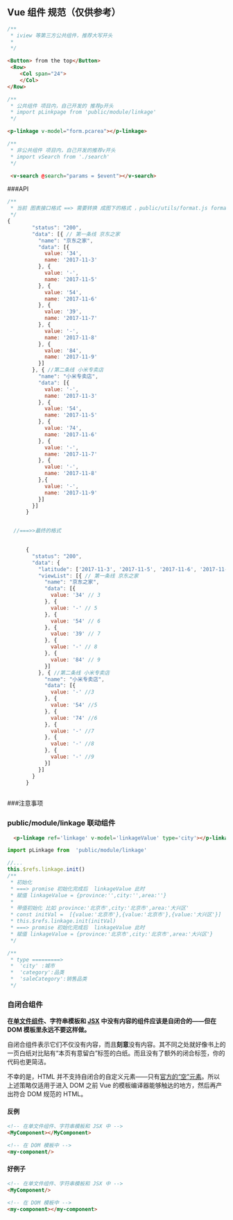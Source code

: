 ## Vue 组件 规范（仅供参考）

```javascript
/**
 * iview 等第三方公共组件，推荐大写开头
 *  
 */
```
````html
<Button> from the top</Button>
 <Row>
    <Col span="24">
    </Col>
</Row>
````
```javascript
/**
 * 公共组件 项目内，自己开发的 推荐p开头
 * import pLinkpage from 'public/module/linkage'
 */
```
````html
<p-linkage v-model="form.pcarea"></p-linkage>
````
```javascript
/**
 * 非公共组件 项目内，自己开发的推荐v开头
 * import vSearch from './search'
 */
```
````html
 <v-search @search="params = $event"></v-search>
````
###API
```javascript
/**
 * 当前 图表接口格式 ==> 需要转换 成图下的格式 ，public/utils/format.js formatAxisData 工具函数
 */
{
        "status": "200",
        "data": [{ // 第一条线 京东之家
          "name": "京东之家",
          "data": [{
            value: '34',
            name: '2017-11-3'
          }, {
            value: '-',
            name: '2017-11-5'
          }, {
            value: '54',
            name: '2017-11-6'
          }, {
            value: '39',
            name: '2017-11-7'
          }, {
            value: '-',
            name: '2017-11-8'
          }, {
            value: '84',
            name: '2017-11-9'
          }]
        }, { //第二条线 小米专卖店
          "name": "小米专卖店",
          "data": [{
            value: '-',
            name: '2017-11-3'
          }, {
            value: '54',
            name: '2017-11-5'
          }, {
            value: '74',
            name: '2017-11-6'
          }, {
            value: '-',
            name: '2017-11-7'
          }, {
            value: '-',
            name: '2017-11-8'
          },{
            value: '-',
            name: '2017-11-9'
          }]
        }]
      }


  //===>>最终的格式 
  

      {
        "status": "200",
        "data": {
          "latitude": ['2017-11-3', '2017-11-5', '2017-11-6', '2017-11-7', '2017-11-8', '2017-11-9']
          "viewList": [{ // 第一条线 京东之家
            "name": "京东之家",
            "data": [{
              value: '34' // 3 
            }, {
              value: '-' // 5
            }, {
              value: '54' // 6
            }, {
              value: '39' // 7
            }, {
              value: '-' // 8
            }, {
              value: '84' // 9
            }]
          }, { //第二条线 小米专卖店
            "name": "小米专卖店",
            "data": [{
              value: '-' //3 
            }, {
              value: '54' //5
            }, {
              value: '74' //6
            }, {
              value: '-' //7
            }, {
              value: '-' //8
            }, {
              value: '-' //9
            }]
          }]
        }
      }
   
```
###注意事项
<!-- - 后端接口写错字段名称 所以 省份 字段 统一 'province' ==> 'province' -->

### public/module/linkage 联动组件
````html
  <p-linkage ref='linkage' v-model='linkageValue' type='city'></p-linkage>
````
````javascript
import pLinkage from  'public/module/linkage'

//...
this.$refs.linkage.init() 
/**
 * 初始化
 * ===> promise 初始化完成后  linkageValue 此时
 * 赋值 linkageValue = {province:'',city:'',area:''}
 *
 * 带值初始化 比如 province:'北京市',city:'北京市',area:'大兴区'
 * const initVal =  [{value:'北京市'},{value:'北京市'},{value:'大兴区'}]
 * this.$refs.linkage.init(initVal) 
 * ===> promise 初始化完成后  linkageValue 此时
 * 赋值 linkageValue = {province:'北京市',city:'北京市',area:'大兴区'}
 */

/**
 * type =========>
 *  'city' :城市
 *  'category':品类
 *  'saleCategory':销售品类
 */
````
### 自闭合组件 

**在[单文件组件](../guide/single-file-components.html)、字符串模板和 [JSX](../guide/render-function.html#JSX) 中没有内容的组件应该是自闭合的——但在 DOM 模板里永远不要这样做。**

自闭合组件表示它们不仅没有内容，而且**刻意**没有内容。其不同之处就好像书上的一页白纸对比贴有“本页有意留白”标签的白纸。而且没有了额外的闭合标签，你的代码也更简洁。

不幸的是，HTML 并不支持自闭合的自定义元素——只有[官方的“空”元素](https://www.w3.org/TR/html/syntax.html#void-elements)。所以上述策略仅适用于进入 DOM 之前 Vue 的模板编译器能够触达的地方，然后再产出符合 DOM 规范的 HTML。

#### 反例

``` html
<!-- 在单文件组件、字符串模板和 JSX 中 -->
<MyComponent></MyComponent>
```

``` html
<!-- 在 DOM 模板中 -->
<my-component/>
```
#### 好例子

``` html
<!-- 在单文件组件、字符串模板和 JSX 中 -->
<MyComponent/>
```

``` html
<!-- 在 DOM 模板中 -->
<my-component></my-component>
```













